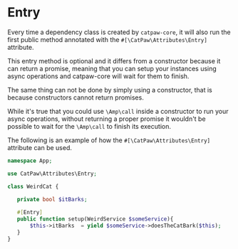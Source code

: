 # Entry

Every time a dependency class is created by `catpaw-core`, it will also run the first public method annotated with the `#[\CatPaw\Attributes\Entry]` attribute.


This entry method is optional and it differs from a constructor because it can return a promise, meaning that you can setup your instances using async operations and catpaw-core will wait for them to finish.


The same thing can not be done by simply using a constructor, that is because constructors cannot return promises.

While it's true that you could use `\Amp\call` inside a constructor to run your async operations, without returning a proper promise it wouldn't be possible to wait for the `\Amp\call` to finish its execution.


The following is an example of how the `#[\CatPaw\Attributes\Entry]` attribute can be used.

 ```php
namespace App;

use CatPaw\Attributes\Entry;

class WeirdCat {

    private bool $itBarks;
  
    #[Entry]
    public function setup(WeirdService $someService){
        $this->itBarks  = yield $someService->doesTheCatBark($this);    //imagine this method would be async
    }
}
 ```
